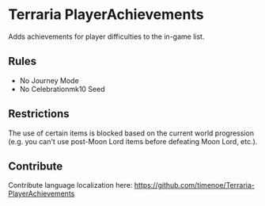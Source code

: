 # Terraria PlayerAchievements

Adds achievements for player difficulties to the in-game list.

## Rules
- No Journey Mode
- No Celebrationmk10 Seed

## Restrictions
The use of certain items is blocked based on the current world progression (e.g. you can't use post-Moon Lord items before defeating Moon Lord, etc.).

## Contribute
Contribute language localization here: https://github.com/timenoe/Terraria-PlayerAchievements
